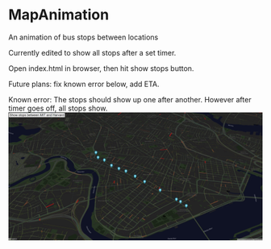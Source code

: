 # MapAnimation
 An animation of bus stops between locations
 
 Currently edited to show all stops after a set timer.
 
 Open index.html in browser, then hit show stops button.
 
 Future plans: fix known error below, add ETA.
 
 Known error: The stops should show up one after another. However after timer goes off, all stops show.
![](</example.png>)
